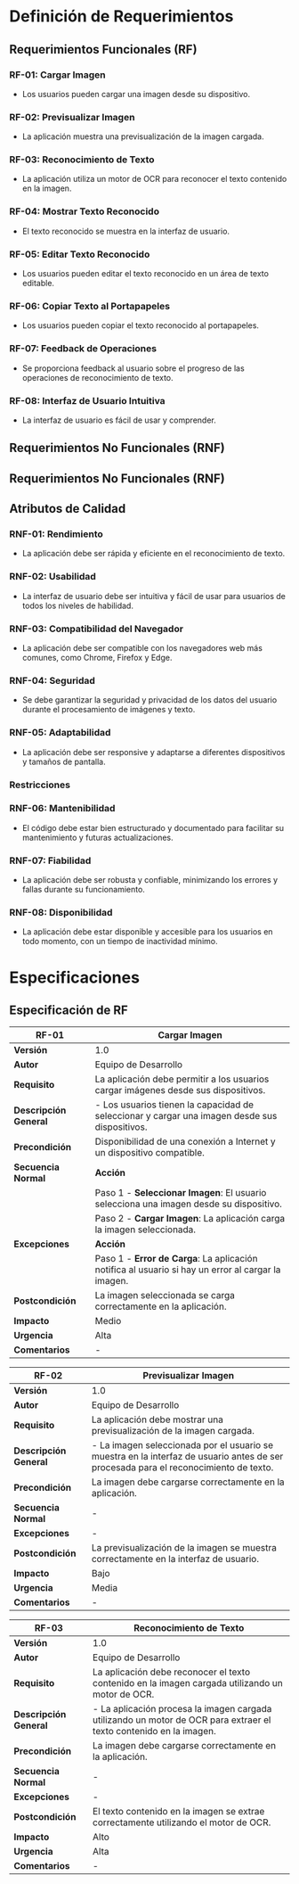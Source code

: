 # **Definición de Requerimientos**

## **Requerimientos Funcionales (RF)**

### **RF-01**: Cargar Imagen

- Los usuarios pueden cargar una imagen desde su dispositivo.
  
### **RF-02**: Previsualizar Imagen

- La aplicación muestra una previsualización de la imagen cargada.

### **RF-03**: Reconocimiento de Texto

- La aplicación utiliza un motor de OCR para reconocer el texto contenido en la imagen.

### **RF-04**: Mostrar Texto Reconocido

- El texto reconocido se muestra en la interfaz de usuario.

### **RF-05**: Editar Texto Reconocido

- Los usuarios pueden editar el texto reconocido en un área de texto editable.

### **RF-06**: Copiar Texto al Portapapeles

- Los usuarios pueden copiar el texto reconocido al portapapeles.

### **RF-07**: Feedback de Operaciones

- Se proporciona feedback al usuario sobre el progreso de las operaciones de reconocimiento de texto.

### **RF-08**: Interfaz de Usuario Intuitiva

- La interfaz de usuario es fácil de usar y comprender.

## Requerimientos No Funcionales (RNF)

## **Requerimientos No Funcionales (RNF)**

## **Atributos de Calidad**

### **RNF-01**: Rendimiento

- La aplicación debe ser rápida y eficiente en el reconocimiento de texto.
  
### **RNF-02**: Usabilidad

- La interfaz de usuario debe ser intuitiva y fácil de usar para usuarios de todos los niveles de habilidad.
  
### **RNF-03**: Compatibilidad del Navegador

- La aplicación debe ser compatible con los navegadores web más comunes, como Chrome, Firefox y Edge.
  
### **RNF-04**: Seguridad

- Se debe garantizar la seguridad y privacidad de los datos del usuario durante el procesamiento de imágenes y texto.
  
### **RNF-05**: Adaptabilidad

- La aplicación debe ser responsive y adaptarse a diferentes dispositivos y tamaños de pantalla.
  
### **Restricciones**

### **RNF-06**: Mantenibilidad

- El código debe estar bien estructurado y documentado para facilitar su mantenimiento y futuras actualizaciones.
  
### **RNF-07**: Fiabilidad

- La aplicación debe ser robusta y confiable, minimizando los errores y fallas durante su funcionamiento.
  
### **RNF-08**: Disponibilidad

- La aplicación debe estar disponible y accesible para los usuarios en todo momento, con un tiempo de inactividad mínimo.


# **Especificaciones**

## **Especificación de RF**

| **RF-01** | **Cargar Imagen** |
| --- | --- |
| **Versión** | 1.0 |
| **Autor** | Equipo de Desarrollo |
| **Requisito** | La aplicación debe permitir a los usuarios cargar imágenes desde sus dispositivos. |
| **Descripción General** | - Los usuarios tienen la capacidad de seleccionar y cargar una imagen desde sus dispositivos. |
| **Precondición** | Disponibilidad de una conexión a Internet y un dispositivo compatible. |
| **Secuencia Normal** | **Acción** |
| | Paso 1 - **Seleccionar Imagen**: El usuario selecciona una imagen desde su dispositivo. |
| | Paso 2 - **Cargar Imagen**: La aplicación carga la imagen seleccionada. |
| **Excepciones** | **Acción** |
| | Paso 1 - **Error de Carga**: La aplicación notifica al usuario si hay un error al cargar la imagen. |
| **Postcondición** | La imagen seleccionada se carga correctamente en la aplicación. |
| **Impacto** | Medio |
| **Urgencia** | Alta |
| **Comentarios** | - |

| **RF-02** | **Previsualizar Imagen** |
| --- | --- |
| **Versión** | 1.0 |
| **Autor** | Equipo de Desarrollo |
| **Requisito** | La aplicación debe mostrar una previsualización de la imagen cargada. |
| **Descripción General** | - La imagen seleccionada por el usuario se muestra en la interfaz de usuario antes de ser procesada para el reconocimiento de texto. |
| **Precondición** | La imagen debe cargarse correctamente en la aplicación. |
| **Secuencia Normal** | - |
| **Excepciones** | - |
| **Postcondición** | La previsualización de la imagen se muestra correctamente en la interfaz de usuario. |
| **Impacto** | Bajo |
| **Urgencia** | Media |
| **Comentarios** | - |

| **RF-03** | **Reconocimiento de Texto** |
| --- | --- |
| **Versión** | 1.0 |
| **Autor** | Equipo de Desarrollo |
| **Requisito** | La aplicación debe reconocer el texto contenido en la imagen cargada utilizando un motor de OCR. |
| **Descripción General** | - La aplicación procesa la imagen cargada utilizando un motor de OCR para extraer el texto contenido en la imagen. |
| **Precondición** | La imagen debe cargarse correctamente en la aplicación. |
| **Secuencia Normal** | - |
| **Excepciones** | - |
| **Postcondición** | El texto contenido en la imagen se extrae correctamente utilizando el motor de OCR. |
| **Impacto** | Alto |
| **Urgencia** | Alta |
| **Comentarios** | - |
